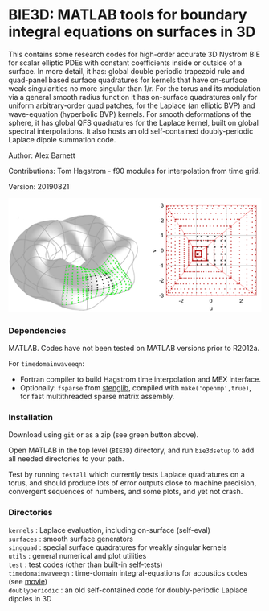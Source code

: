 # BIE3D: MATLAB tools for boundary integral equations on surfaces in 3D

This contains some research codes for high-order accurate 3D Nystrom BIE for scalar elliptic PDEs with constant coefficients inside or outside of a surface.
In more detail, it has: global double periodic trapezoid rule and quad-panel based surface quadratures for kernels that have on-surface weak singularities no more singular than 1/r. For the torus and its modulation via a general smooth radius function it has on-surface quadratures only for uniform arbitrary-order quad patches, for the Laplace (an elliptic BVP) and wave-equation (hyperbolic BVP) kernels. For smooth deformations of the sphere, it has global QFS quadratures for the Laplace kernel, built on global spectral interpolations. It also hosts an old self-contained doubly-periodic Laplace dipole summation code.

Author:  Alex Barnett

Contributions: Tom Hagstrom - f90 modules for interpolation from time grid.

Version: 20190821

![cruller with panel quadrature and on-surface singular scheme](pics/cruller_panelquad.png)

### Dependencies

MATLAB. Codes have not been tested on MATLAB versions prior to R2012a.

For `timedomainwaveeqn`:

* Fortran compiler to build Hagstrom time interpolation and MEX interface.  
* Optionally: `fsparse` from [stenglib](https://github.com/stefanengblom/stenglib), compiled with `make('openmp',true)`, for fast multithreaded sparse matrix assembly.  

### Installation

Download using `git` or as a zip (see green button above).

Open MATLAB in the top level (`BIE3D`) directory, and run `bie3dsetup` to add all needed directories to your path. 

Test by running `testall` which currently tests Laplace quadratures on a torus, and should produce lots of error outputs close to machine precision, convergent sequences of numbers, and some plots, and yet not crash.

### Directories

`kernels`  : Laplace evaluation, including on-surface (self-eval)  
`surfaces` : smooth surface generators  
`singquad` : special surface quadratures for weakly singular kernels  
`utils`    : general numerical and plot utilities  
`test`     : test codes (other than built-in self-tests)  
`timedomainwaveeqn` : time-domain integral-equations for acoustics codes (see [movie](http://users.flatironinstitute.org/~ahb/images/cruller_scatt_plane_pulse_m4_p6_np24_hi.mp4))  
`doublyperiodic` : an old self-contained code for doubly-periodic Laplace dipoles in 3D  
